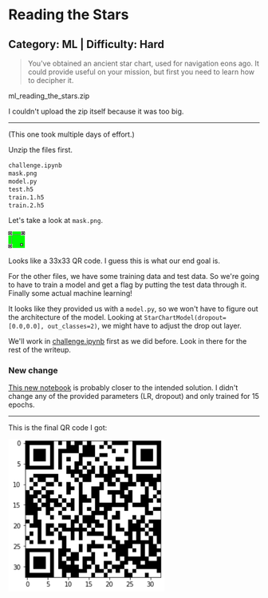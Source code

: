 # Reading the Stars
## Category: ML | Difficulty: Hard

> You've obtained an ancient star chart, used for navigation eons ago. It could provide useful on your mission, but first you need to learn how to decipher it.

ml_reading_the_stars.zip

I couldn't upload the zip itself because it was too big.

---

(This one took multiple days of effort.)

Unzip the files first.

```
challenge.ipynb
mask.png
model.py
test.h5
train.1.h5
train.2.h5
```

Let's take a look at `mask.png`.

![mask.png](mask.png)

Looks like a 33x33 QR code. I guess this is what our end goal is.

For the other files, we have some training data and test data. So we're going to have to train a model and get a flag by putting the test data through it. Finally some actual machine learning!

It looks like they provided us with a `model.py`, so we won't have to figure out the architecture of the model. Looking at `StarChartModel(dropout=[0.0,0.0], out_classes=2)`, we might have to adjust the drop out layer.

We'll work in [challenge.ipynb](challenge.ipynb) first as we did before. Look in there for the rest of the writeup.

### New change

[This new notebook](better.ipynb) is probably closer to the intended solution. I didn't change any of the provided parameters (LR, dropout) and only trained for 15 epochs.

---

This is the final QR code I got:

![flag.png](flag.png)
